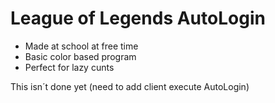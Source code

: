 # League of Legends AutoLogin
- Made at school at free time
- Basic color based program
- Perfect for lazy cunts

This isn´t done yet (need to add client execute AutoLogin)
